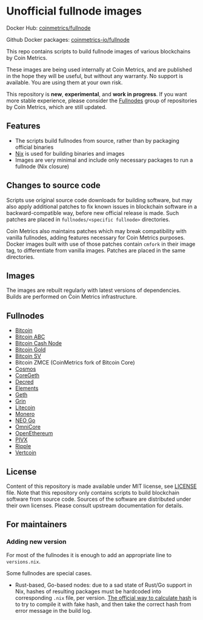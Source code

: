 # Unofficial fullnode images

Docker Hub: [coinmetrics/fullnode](https://hub.docker.com/r/coinmetrics/fullnode)

Github Docker packages: [coinmetrics-io/fullnode](https://github.com/coinmetrics-io/fullnode/packages)

This repo contains scripts to build fullnode images of various blockchains by Coin Metrics.

These images are being used internally at Coin Metrics, and are published in the hope they will be useful, but without any warranty.
No support is available. You are using them at your own risk.

This repository is **new**, **experimental**, and **work in progress**. If you want more stable experience, please consider the [Fullnodes](https://gitlab.com/coinmetrics/fullnodes) group of repositories by Coin Metrics, which are still updated.

## Features

* The scripts build fullnodes from source, rather than by packaging official binaries
* [Nix](https://nixos.org/nix/) is used for building binaries and images
* Images are very minimal and include only necessary packages to run a fullnode (Nix closure)

## Changes to source code

Scripts use original source code downloads for building software, but may also apply additional patches to fix known issues in blockchain software in a backward-compatible way, before new official release is made.
Such patches are placed in `fullnodes/<specific fullnode>` directories.

Coin Metrics also maintains patches which may break compatibility with vanilla fullnodes, adding features necessary for Coin Metrics purposes. Docker images built with use of those patches contain `cmfork` in their image tag, to differentiate from vanilla images. Patches are placed in the same directories.

## Images

The images are rebuilt regularly with latest versions of dependencies. Builds are performed on Coin Metrics infrastructure.

## Fullnodes

* [Bitcoin](https://bitcoincore.org/)
* [Bitcoin ABC](https://github.com/Bitcoin-ABC/bitcoin-abc)
* [Bitcoin Cash Node](https://gitlab.com/bitcoin-cash-node/bitcoin-cash-node)
* [Bitcoin Gold](https://github.com/BTCGPU/BTCGPU)
* [Bitcoin SV](https://bitcoinsv.io/)
* Bitcoin ZMCE (CoinMetrics fork of Bitcoin Core)
* [Cosmos](https://github.com/cosmos/gaia)
* [CoreGeth](https://github.com/etclabscore/core-geth)
* [Decred](https://github.com/decred/dcrd)
* [Elements](https://github.com/ElementsProject/elements)
* [Geth](https://github.com/ethereum/go-ethereum)
* [Grin](https://github.com/mimblewimble/grin)
* [Litecoin](https://github.com/litecoin-project/litecoin)
* [Monero](https://github.com/monero-project/monero)
* [NEO Go](https://github.com/nspcc-dev/neo-go)
* [OmniCore](https://github.com/OmniLayer/omnicore)
* [OpenEthereum](https://github.com/openethereum/openethereum)
* [PIVX](https://github.com/PIVX-Project/PIVX)
* [Ripple](https://github.com/ripple/rippled)
* [Vertcoin](https://github.com/vertcoin-project/vertcoin-core)

## License

Content of this repository is made available under MIT license, see [LICENSE](LICENSE) file.
Note that this repository only contains scripts to build blockchain software from source code.
Sources of the software are distributed under their own licenses.
Please consult upstream documentation for details.

## For maintainers

### Adding new version

For most of the fullnodes it is enough to add an appropriate line to `versions.nix`.

Some fullnodes are special cases.

* Rust-based, Go-based nodes: due to a sad state of Rust/Go support in Nix, hashes of resulting packages must be hardcoded into corresponding `.nix` file, per version. [The official way to calculate hash](https://nixos.org/nixpkgs/manual/#compiling-rust-applications-with-cargo) is to try to compile it with fake hash, and then take the correct hash from error message in the build log.
